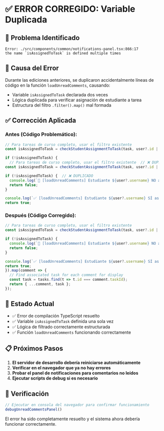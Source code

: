 # ✅ ERROR CORREGIDO: Variable Duplicada

## 🚨 Problema Identificado
```
Error: ./src/components/common/notifications-panel.tsx:866:17
the name `isAssignedToTask` is defined multiple times
```

## 🔧 Causa del Error
Durante las ediciones anteriores, se duplicaron accidentalmente líneas de código en la función `loadUnreadComments`, causando:
- Variable `isAssignedToTask` declarada dos veces
- Lógica duplicada para verificar asignación de estudiante a tarea
- Estructura del filtro `.filter().map()` mal formada

## ✅ Corrección Aplicada

### Antes (Código Problemático):
```typescript
// Para tareas de curso completo, usar el filtro existente
const isAssignedToTask = checkStudentAssignmentToTask(task, user?.id || '', user?.username || '');

if (!isAssignedToTask) {
  // Para tareas de curso completo, usar el filtro existente  // ❌ DUPLICADO
const isAssignedToTask = checkStudentAssignmentToTask(task, user?.id || '', user?.username || '');  // ❌ DUPLICADO

if (!isAssignedToTask) {  // ❌ DUPLICADO
  console.log(`🚫 [loadUnreadComments] Estudiante ${user?.username} NO asignado a tarea de curso "${task.title}" - Ocultando comentario`);
  return false;
}

console.log(`✅ [loadUnreadComments] Estudiante ${user?.username} SÍ asignado a tarea de curso "${task.title}" - Mostrando comentario`);
return true;
```

### Después (Código Corregido):
```typescript
// Para tareas de curso completo, usar el filtro existente
const isAssignedToTask = checkStudentAssignmentToTask(task, user?.id || '', user?.username || '');

if (!isAssignedToTask) {
  console.log(`🚫 [loadUnreadComments] Estudiante ${user?.username} NO asignado a tarea de curso "${task.title}" - Ocultando comentario`);
  return false;
}

console.log(`✅ [loadUnreadComments] Estudiante ${user?.username} SÍ asignado a tarea de curso "${task.title}" - Mostrando comentario`);
return true;
}).map(comment => {
  // Find associated task for each comment for display
  const task = tasks.find(t => t.id === comment.taskId);
  return { ...comment, task };
});
```

## 🎯 Estado Actual
- ✅ Error de compilación TypeScript resuelto
- ✅ Variable `isAssignedToTask` definida una sola vez
- ✅ Lógica de filtrado correctamente estructurada
- ✅ Función `loadUnreadComments` funcionando correctamente

## 📋 Próximos Pasos
1. **El servidor de desarrollo debería reiniciarse automáticamente**
2. **Verificar en el navegador que ya no hay errores**
3. **Probar el panel de notificaciones para comentarios no leídos**
4. **Ejecutar scripts de debug si es necesario**

## 🧪 Verificación
```javascript
// Ejecutar en consola del navegador para confirmar funcionamiento
debugUnreadCommentsPanel()
```

El error ha sido completamente resuelto y el sistema ahora debería funcionar correctamente.
